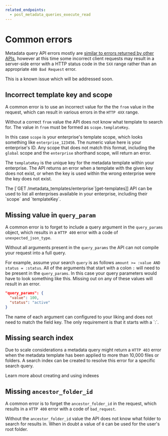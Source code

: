 ```yaml
---
related_endpoints:
  - post_metadata_queries_execute_read
---
```


# Common errors

Metadata query API errors mostly are [similar to errors returned by other
APIs][errors], however at this time some incorrect client requests may result in
a server-side error with a HTTP status code in the `5XX` range rather than an
appropriate `400 Bad Request` error.

This is a known issue which will be addressed soon.

## Incorrect template key and scope

A common error is to use an incorrect value for the the `from` value in the
request, which can result in various errors in the `HTTP 4XX` range.

Without a correct `from` value the API does not know what template to search
for. The value in `from` must be formed as `scope.templateKey`.

In this case `scope` is your enterprise's template scope, which looks something
like `enterprise_123456`. The numeric value here is your enterprise's ID. Any
scope that does not match this format, including the `global` scope and the
`enterprise` shorthand scope, will return an error.

The `templateKey` is the unique key for the metadata template within your
enterprise. The API returns an error when a template with the given key does not
exist, or when the key is used within the wrong enterprise were the key does not
exist.

<Message notice>
 The [`GET /metadata_templates/enterprise`[get-templates]] API can be used to
 list all enterprises available in your enterprise, including their `scope` and
 `templateKey`.
</Message>

## Missing value in `query_param`

A common error is to forget to include a query argument in the `query_params`
object, which results in a `HTTP 400` error with a code of
`unexpected_json_type`.

Without all arguments present in the `query_params` the API can not compile your
request into a full query.

For example, assume your search `query` is as follows
`amount >= :value AND status = :status`. All of the arguments that start with a
colon `:` will need to be present in the `query_params`. In this case your query
parameters would have to look something like this. Missing out on any of these
values will result in an error.

```json
"query_params": {
  "value": 100,
  "status": "active"
}
```

<Message notice>
  The name of each argument can configured to your liking and does not need to
  match the field key. The only requirement is that it starts with a `:`.
</Message>

## Missing search index

Due to scale considerations a metadata query might return a `HTTP 403` error
when the metadata template has been applied to more than 10,000 files or
folders. A search index can be created to resolve this error for a specific
search query.

<CTA to='g://metadata/queries/indexes'>
  Learn more about creating and using indexes
</CTA>

## Missing `ancestor_folder_id`

A common error is to forget the `ancestor_folder_id` in the request, which
results in a `HTTP 400` error with a code of `bad_request`.

Without the `ancestor_folder_id` value the API does not know what folder to
search for results in. When in doubt a value of `0` can be used for the user's
root folder.

[errors]: g://api-calls/permissions-and-errors/common-errors
[get-templates]: r://get-metadata-templates-enterprise
